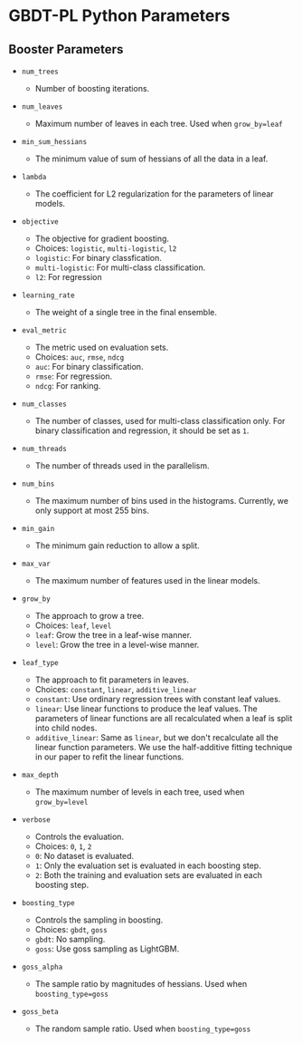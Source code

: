 # GBDT-PL Python Parameters

## Booster Parameters
* ``num_trees``

  - Number of boosting iterations.
  
* ``num_leaves``

  - Maximum number of leaves in each tree. Used when ``grow_by=leaf``
 
* ``min_sum_hessians``

  - The minimum value of sum of hessians of all the data in a leaf. 

* ``lambda``

  - The coefficient for L2 regularization for the parameters of linear models. 
  
* ``objective``

  - The objective for gradient boosting.
  - Choices: ``logistic``, ``multi-logistic``, ``l2``
  - ``logistic``: For binary classfication.
  - ``multi-logistic``: For multi-class classification.
  - ``l2``: For regression
  
* ``learning_rate``

  - The weight of a single tree in the final ensemble. 
  
* ``eval_metric``

  - The metric used on evaluation sets. 
  - Choices: ``auc``, ``rmse``, ``ndcg``
  - ``auc``: For binary classification.
  - ``rmse``: For regression.
  - ``ndcg``: For ranking.
  
* ``num_classes``

  - The number of classes, used for multi-class classification only. For binary classification and regression, it should be set as ``1``.
  
* ``num_threads``
  - The number of threads used in the parallelism.
  
* ``num_bins``
  - The maximum number of bins used in the histograms. Currently, we only support at most 255 bins.
  
* ``min_gain``
  - The minimum gain reduction to allow a split.
  
* ``max_var``
  - The maximum number of features used in the linear models.
  
* ``grow_by``
  - The approach to grow a tree. 
  - Choices: ``leaf``, ``level``
  - ``leaf``: Grow the tree in a leaf-wise manner.
  - ``level``: Grow the tree in a level-wise manner.
  
* ``leaf_type``
  - The approach to fit parameters in leaves.
  - Choices: ``constant``, ``linear``, ``additive_linear``
  - ``constant``: Use ordinary regression trees with constant leaf values.
  - ``linear``: Use linear functions to produce the leaf values. The parameters of linear functions are all recalculated when a leaf is split into child nodes.
  - ``additive_linear``: Same as ``linear``, but we don't recalculate all the linear function parameters. We use the half-additive fitting technique in our paper to refit the linear functions.
  
* ``max_depth``
  - The maximum number of levels in each tree, used when ``grow_by=level``
  
* ``verbose``
  - Controls the evaluation. 
  - Choices: ``0``, ``1``, ``2``
  - ``0``: No dataset is evaluated.
  - ``1``: Only the evaluation set is evaluated in each boosting step.
  - ``2``: Both the training and evaluation sets are evaluated in each boosting step.
  
* ``boosting_type``
  - Controls the sampling in boosting.
  - Choices: ``gbdt``, ``goss``
  - ``gbdt``: No sampling.
  - ``goss``: Use goss sampling as LightGBM.
  
* ``goss_alpha``
  - The sample ratio by magnitudes of hessians. Used when ``boosting_type=goss``
  
* ``goss_beta``
  - The random sample ratio. Used when ``boosting_type=goss``
